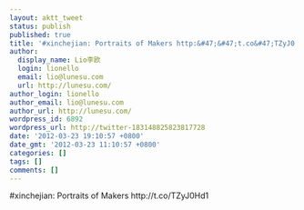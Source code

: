 ```yaml
---
layout: aktt_tweet
status: publish
published: true
title: '#xinchejian: Portraits of Makers http:&#47;&#47;t.co&#47;TZyJ0...'
author:
  display_name: Lio李欧
  login: lionello
  email: lio@lunesu.com
  url: http://lunesu.com/
author_login: lionello
author_email: lio@lunesu.com
author_url: http://lunesu.com/
wordpress_id: 6892
wordpress_url: http://twitter-183148825823817728
date: '2012-03-23 19:10:57 +0800'
date_gmt: '2012-03-23 11:10:57 +0800'
categories: []
tags: []
comments: []
---
```

<p>#xinchejian: Portraits of Makers http:&#47;&#47;t.co&#47;TZyJ0Hd1</p>
